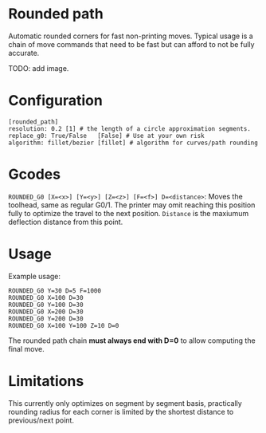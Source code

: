# Rounded path

Automatic rounded corners for fast non-printing moves.
Typical usage is a chain of move commands that need to be fast but can afford to not be fully accurate.  

TODO: add image.

# Configuration

```salt
[rounded_path]
resolution: 0.2 [1] # the length of a circle approximation segments.
replace_g0: True/False   [False] # Use at your own risk
algorithm: fillet/bezier [fillet] # algorithm for curves/path rounding
```

# Gcodes

`ROUNDED_G0 [X=<x>] [Y=<y>] [Z=<z>] [F=<f>] D=<distance>`: 
Moves the toolhead, same as regular G0/1.
The printer may omit reaching this position fully to optimize the travel to the 
next position. `Distance` is the maxiumum deflection distance from this point.

# Usage

Example usage:
```
ROUNDED_G0 Y=30 D=5 F=1000
ROUNDED_G0 X=100 D=30
ROUNDED_G0 Y=100 D=30
ROUNDED_G0 X=200 D=30
ROUNDED_G0 Y=200 D=30
ROUNDED_G0 X=100 Y=100 Z=10 D=0 
```
The rounded path chain **must always end with D=0** to allow computing the final move.

# Limitations
This currently only optimizes on segment by segment basis, 
practically rounding radius for each corner is limited by the shortest distance to previous/next point.
